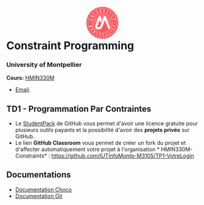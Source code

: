 # <img src="img/um.png" width="17%" style="margin:auto;display:block;"/> Constraint Programming
### University of Montpellier
**Cours:** [HMIN330M](https://formations.umontpellier.fr/fr/formations/sciences-technologies-sante-STS/master-XB/master-informatique-program-fruai0342321nprme154/informatique-theorique-mit-subprogram-pr479/raisonnement-par-contraintes-HMIN330M.html) 
* [Email](mailto:nadjib.lazaar@umontpellier.fr).


## TD1 - Programmation Par Contraintes


- Le [StudentPack](https://education.github.com/pack) de GitHub vous permet d'avoir une licence gratuite pour plusieurs outils payants et la possibilité d'avoir des **projets privés** sur GitHub.
- Le lien **GitHub Classroom** vous permet de créer un fork du projet et d'affecter automatiquement votre projet à l'organisation * HMIN330M-Constraints* :
 https://github.com/IUTInfoMontp-M3105/TP1-VotreLogin
 
## Documentations

- [Documentation Choco](docs/choco-tuto.pdf)
- [Documentation Git](docs/git-documentation.pdf)
